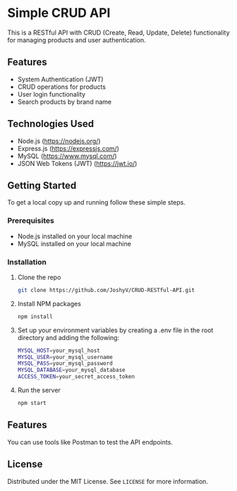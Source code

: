 # Simple CRUD API

This is a RESTful API with CRUD (Create, Read, Update, Delete) functionality for managing products and user authentication.

## Features

- System Authentication (JWT)
- CRUD operations for products
- User login functionality
- Search products by brand name

## Technologies Used

- Node.js (https://nodejs.org/)
- Express.js (https://expressjs.com/)
- MySQL (https://www.mysql.com/)
- JSON Web Tokens (JWT) (https://jwt.io/)

## Getting Started

To get a local copy up and running follow these simple steps.

### Prerequisites

- Node.js installed on your local machine
- MySQL installed on your local machine

### Installation

1. Clone the repo
   ```sh
   git clone https://github.com/JoshyV/CRUD-RESTful-API.git
2. Install NPM packages
   ```sh
   npm install
3. Set up your environment variables by creating a .env file in the root directory and adding the following:
   ```sh
   MYSQL_HOST=your_mysql_host
   MYSQL_USER=your_mysql_username
   MYSQL_PASS=your_mysql_password
   MYSQL_DATABASE=your_mysql_database
   ACCESS_TOKEN=your_secret_access_token
4. Run the server
   ```sh
   npm start

## Features
You can use tools like Postman to test the API endpoints.

## License

Distributed under the MIT License. See `LICENSE` for more information.
